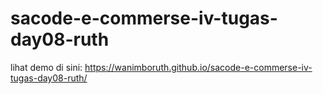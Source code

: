# sacode-e-commerse-iv-tugas-day08-ruth

lihat demo di sini: https://wanimboruth.github.io/sacode-e-commerse-iv-tugas-day08-ruth/

